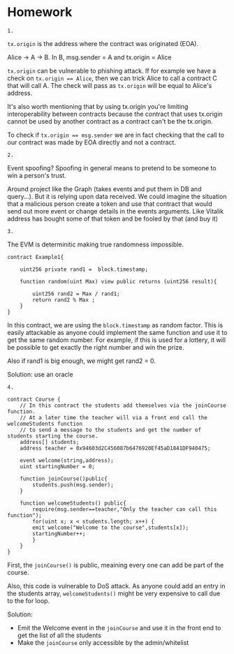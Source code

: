 # Homework
```
1. 
```
`tx.origin` is the address where the contract was originated (EOA).

Alice -> A -> B. In B, msg.sender = A and tx.origin = Alice

`tx.origin` can be vulnerable to phishing attack. If for example we have a check on
`tx.origin == Alice`, then we can trick Alice to call a contract C that will call A. The check will pass as `tx.origin` will be equal to Alice's address.

It's also worth mentioning that by using tx.origin you're limiting interoperability between contracts because the contract that uses tx.origin cannot be used by another contract as a contract can't be the tx.origin.

To check if `tx.origin == msg.sender` we are in fact checking that the call to our contract was made by EOA directly and not a contract.

```
2.
```

Event spoofing? Spoofing in general means to pretend to be someone to win a person's trust. 

Around project like the Graph (takes events and put them in DB and query...). But it is relying upon data received. We could imagine the situation that a malicious person create a token and use that contract that would send out more event or change details in the events arguments. Like Vitalik address has bought some of that token and be fooled by that (and buy it)

```
3.
```
The EVM is determinitic making true randomness impossible.

```
contract Example1{

    uint256 private rand1 =  block.timestamp;

    function random(uint Max) view public returns (uint256 result){

        uint256 rand2 = Max / rand1;
        return rand2 % Max ;
    }
}
```

In this contract, we are using the `block.timestamp` as random factor. This is easily attackable as anyone could implement the same function and use it to get the same random number. For example, if this is used for a lottery, it will be possible to get exactly the right number and win the prize.

Also if rand1 is big enough, we might get rand2 = 0.

Solution: use an oracle

```
4.
```
```
contract Course {
    // In this contract the students add themselves via the joinCourse function.
    // At a later time the teacher will via a front end call the welcomeStudents function
    // to send a message to the students and get the number of students starting the course.
    address[] students;
    address teacher = 0x94603d2C456087b6476920Ef45aD1841DF940475;

    event welcome(string,address);
    uint startingNumber = 0;

    function joinCourse()public{
        students.push(msg.sender);
    }

    function welcomeStudents() public{
        require(msg.sender==teacher,"Only the teacher can call this function");
        for(uint x; x < students.length; x++) {
        emit welcome("Welcome to the course",students[x]);
        startingNumber++;
        }
    }
}
```

First, the `joinCourse()` is public, meaining every one can add be part of the course.

Also, this code is vulnerable to DoS attack. As anyone could add an entry in the students array, `welcomeStudents()` might be very expensive to call due to the for loop.

Solution: 
* Emit the Welcome event in the `joinCourse` and use it in the front end to get the list of all the students
* Make the `joinCourse` only accessible by the admin/whitelist